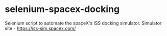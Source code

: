 # selenium-spacex-docking
Selenium script to automate the spaceX's ISS docking simulator. Simulator site - https://iss-sim.spacex.com/
